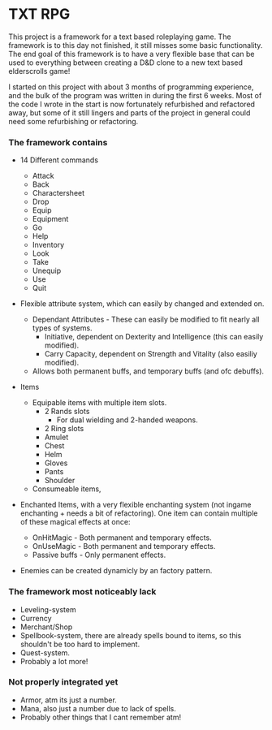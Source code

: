 # TXT RPG
This project is a framework for a text based roleplaying game.
The framework is to this day not finished, it still misses some basic functionality.
The end goal of this framework is to have a very flexible base that can be used to everything between creating a D&D clone to a new text based elderscrolls game!


I started on this project with about 3 months of programming experience, and the bulk of the program was written in during the first 6 weeks.
Most of the code I wrote in the start is now fortunately refurbished and refactored away, but some of it still lingers and parts of the project in general could need some refurbishing or refactoring.



### The framework contains

* 14 Different commands
	* Attack
	* Back
	* Charactersheet
	* Drop
	* Equip
	* Equipment
	* Go
	* Help
	* Inventory
	* Look
	* Take
	* Unequip
	* Use
	* Quit 

* Flexible attribute system, which can easily by changed and extended on.
	* Dependant Attributes - These can easily be modified to fit nearly all types of systems.
		* Initiative, dependent on Dexterity and Intelligence (this can easily modified).
		* Carry Capacity, dependent on Strength and Vitality  (also easiliy modified).
	* Allows both permanent buffs, and temporary buffs (and ofc debuffs).

* Items
	* Equipable items with multiple item slots. 
		* 2 Rands slots
			* For dual wielding and 2-handed weapons.
		* 2 Ring slots		
		* Amulet
		* Chest
		* Helm
		* Gloves 
		* Pants
		* Shoulder
	* Consumeable items, 

* Enchanted Items, with a very flexible enchanting system (not ingame enchanting + needs a bit of refactoring).
  One item can contain multiple of these magical effects at once:	
	* OnHitMagic - Both permanent and temporary effects.
	* OnUseMagic - Both permanent and temporary effects.
	* Passive buffs - Only permanent effects.

* Enemies can be created dynamicly by an factory pattern.


### The framework most noticeably lack
* Leveling-system
* Currency
* Merchant/Shop
* Spellbook-system, there are already spells bound to items, so this shouldn't be too hard to implement.
* Quest-system.
* Probably a lot more!

  
### Not properly integrated yet
* Armor, atm its just a number.
* Mana, also just a number due to lack of spells.
* Probably other things that I cant remember atm!

